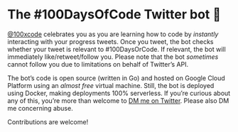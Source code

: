 # The #100DaysOfCode Twitter bot 🤖

[@100xcode](https://twitter.com/100xcode) celebrates you as you are learning how to code by _instantly_ interacting with your progress tweets. Once you tweet, the bot checks whether your tweet is relevant to #100DaysOrCode. If relevant, the bot will immediately like/retweet/follow you. Please note that the bot _sometimes_ cannot follow you due to limitations on behalf of Twitter’s API.

The bot’s code is open source (written in Go) and hosted on Google Cloud Platform using an _almost free_ virtual machine. Still, the bot is deployed using Docker, making deployments 100% serverless. If you’re curious about any of this, you’re more than welcome to [DM me on Twitter](https://twitter.com/username_ZAYDEK). Please also DM me concerning abuse.

Contributions are welcome!
